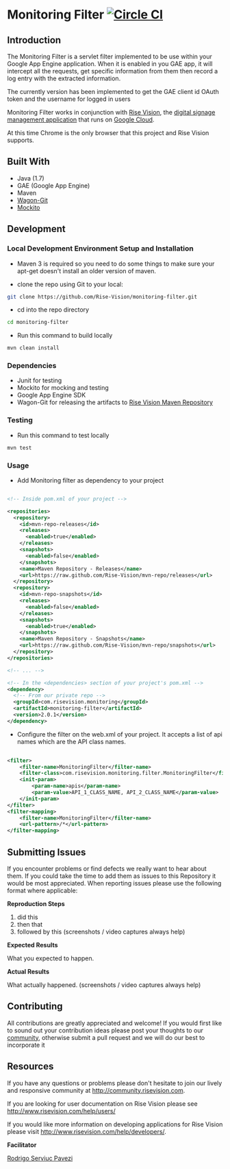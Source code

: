 # Monitoring Filter [![Circle CI](https://circleci.com/gh/Rise-Vision/monitoring-filter.svg?style=svg)](https://circleci.com/gh/Rise-Vision/monitoring-filter)

## Introduction

The Monitoring Filter is a servlet filter implemented to be use within your Google App Engine application. When it is enabled in you GAE app, it will intercept all the requests, get specific information from them then record a log entry with the extracted information.

The currently version has been implemented to get the GAE client id OAuth token and the username for logged in users 

Monitoring Filter works in conjunction with [Rise Vision](http://www.risevision.com), the [digital signage management application](http://rva.risevision.com/) that runs on [Google Cloud](https://cloud.google.com).

At this time Chrome is the only browser that this project and Rise Vision supports.

## Built With
- Java (1.7)
- GAE (Google App Engine) 
- Maven
- [Wagon-Git](https://github.com/synergian/wagon-git)
- [Mockito](https://github.com/mockito/mockito)

## Development

### Local Development Environment Setup and Installation

* Maven 3 is required so you need to do some things to make sure your apt-get doesn't install an older version of maven.

* clone the repo using Git to your local:
```bash
git clone https://github.com/Rise-Vision/monitoring-filter.git
```

* cd into the repo directory
```bash
cd monitoring-filter
```

* Run this command to build locally
``` bash
mvn clean install
```

### Dependencies
* Junit for testing 
* Mockito for mocking and testing
* Google App Engine SDK
* Wagon-Git for releasing the artifacts to [Rise Vision Maven Repository](https://github.com/Rise-Vision/mvn-repo)

### Testing
* Run this command to test locally
``` bash
mvn test
```

### Usage
* Add Monitoring filter as dependency to your project 

```xml

<!-- Inside pom.xml of your project -->

<repositories>
  <repository>
    <id>mvn-repo-releases</id>
    <releases>
      <enabled>true</enabled>
    </releases>
    <snapshots>
      <enabled>false</enabled>
    </snapshots>
    <name>Maven Repository - Releases</name>
    <url>https://raw.github.com/Rise-Vision/mvn-repo/releases</url>
  </repository>
  <repository>
    <id>mvn-repo-snapshots</id>
    <releases>
      <enabled>false</enabled>
    </releases>
    <snapshots>
      <enabled>true</enabled>
    </snapshots>
    <name>Maven Repository - Snapshots</name>
    <url>https://raw.github.com/Rise-Vision/mvn-repo/snapshots</url>
  </repository>
</repositories>

<!-- ... -->

<!-- In the <dependencies> section of your project's pom.xml -->
<dependency>
  <!-- From our private repo -->
  <groupId>com.risevision.monitoring</groupId>
  <artifactId>monitoring-filter</artifactId>
  <version>2.0.1</version>
</dependency>

```

* Configure the filter on the web.xml of your project. It accepts a list of api names which are the API class names. 

```xml
    
<filter>
    <filter-name>MonitoringFilter</filter-name>
    <filter-class>com.risevision.monitoring.filter.MonitoringFilter</filter-class>
    <init-param>
        <param-name>apis</param-name>
        <param-value>API_1_CLASS_NAME, API_2_CLASS_NAME</param-value>
    </init-param>
</filter>
<filter-mapping>
    <filter-name>MonitoringFilter</filter-name>
    <url-pattern>/*</url-pattern>
</filter-mapping>

```


## Submitting Issues
If you encounter problems or find defects we really want to hear about them. If you could take the time to add them as issues to this Repository it would be most appreciated. When reporting issues please use the following format where applicable:

**Reproduction Steps**

1. did this
2. then that
3. followed by this (screenshots / video captures always help)

**Expected Results**

What you expected to happen.

**Actual Results**

What actually happened. (screenshots / video captures always help)

## Contributing
All contributions are greatly appreciated and welcome! If you would first like to sound out your contribution ideas please post your thoughts to our [community](http://community.risevision.com), otherwise submit a pull request and we will do our best to incorporate it

## Resources
If you have any questions or problems please don't hesitate to join our lively and responsive community at http://community.risevision.com.

If you are looking for user documentation on Rise Vision please see http://www.risevision.com/help/users/

If you would like more information on developing applications for Rise Vision please visit http://www.risevision.com/help/developers/.

**Facilitator**

[Rodrigo Serviuc Pavezi](https://github.com/rodrigopavezi "Rodrigo Serviuc Pavezi")
